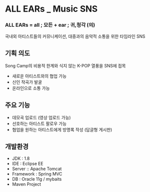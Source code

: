 
# ALL EARs _ Music SNS
### ALL EARs = all ; 모든 + ear ; 귀,청각 (의)
국내외 아티스트들의 커뮤니케이션, 대중과의 음악적 소통을 위한 타임라인 SNS

## 기획 의도

  Song Camp의 비용적 한계와 식지 않는 K-POP 열풍을 SNS에 접목
  - 새로운 아티스트와의 협업 가능
  - 신인 작곡가 발굴
  - 온라인으로 소통 가능

## 주요 기능
  - 데모곡 업로드 (영상 업로드 가능)
  - 선호하는 아티스트 팔로우 가능 
  - 협업을 원하는 아티스트에게 방명록 작성 (답글형 게시판)

## 개발환경
  - JDK : 1.8
  - IDE : Eclipse EE
  - Server :: Apache Tomcat
  - Framework : Spring MVC
  - DB : Oracle 11g / mybaits
  - Maven Project
